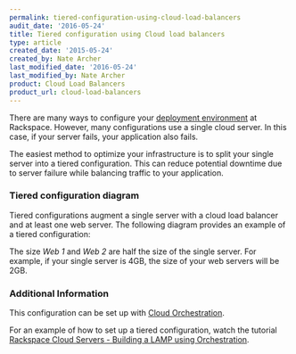 ```yaml
---
permalink: tiered-configuration-using-cloud-load-balancers
audit_date: '2016-05-24'
title: Tiered configuration using Cloud load balancers
type: article
created_date: '2015-05-24'
created_by: Nate Archer
last_modified_date: '2016-05-24'
last_modified_by: Nate Archer
product: Cloud Load Balancers
product_url: cloud-load-balancers
---
```


There are many ways to configure your [deployment environment](how-to/rackspace-open-cloud-reference-architecture/) at Rackspace. However, many configurations use a single cloud server. In this case, if your server fails, your application also fails.

The easiest method to optimize your infrastructure is to split your single server into a tiered configuration. This can reduce potential downtime due to server failure while balancing traffic to your application.

### Tiered configuration diagram

Tiered configurations augment a single server with a cloud load balancer and at least one web server. The following diagram provides an example of a tiered configuration:

<!---Insert diagram here--->

The size *Web 1* and *Web 2* are half the size of the single server. For example, if your single server is 4GB, the size of your web servers will be 2GB.

### Additional Information 

This configuration can be set up with [Cloud Orchestration](how-to/cloud-orchestration/).

For an example of how to set up a tiered configuration, watch the tutorial [Rackspace Cloud Servers - Building a LAMP using Orchestration](https://www.youtube.com/watch?v=9tk7NrR7tYo&feature=youtu.be).
